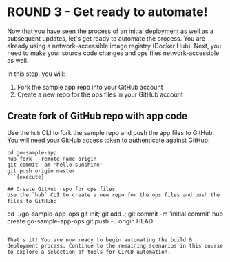# ROUND 3 - Get ready to automate!

Now that you have seen the process of an initial deployment as well as a subsequent updates, let's get ready to automate the process. You are already using a network-accessible image registry (Docker Hub). Next, you need to make your source code changes and ops files network-accessible as well.

In this step, you will:
1. Fork the sample app repo into your GitHub account
2. Create a new repo for the ops files in your GitHub account

## Create fork of GitHub repo with app code
Use the `hub` CLI to fork the sample repo and push the app files to GitHub. You will need your GitHub access token to authenticate against GitHub:

```
cd go-sample-app
hub fork --remote-name origin
git commit -am 'hello sunshine'
git push origin master
```{execute}

## Create GitHub repo for ops files
Use the `hub` CLI to create a new repo for the ops files and push the files to GitHub:

```
cd ../go-sample-app-ops
git init; git add .; git commit -m 'initial commit'
hub create go-sample-app-ops
git push -u origin HEAD
```{execute}

That's it! You are now ready to begin automating the build & deployment process. Continue to the remaining scenarios in this course to explore a selection of tools for CI/CD automation.